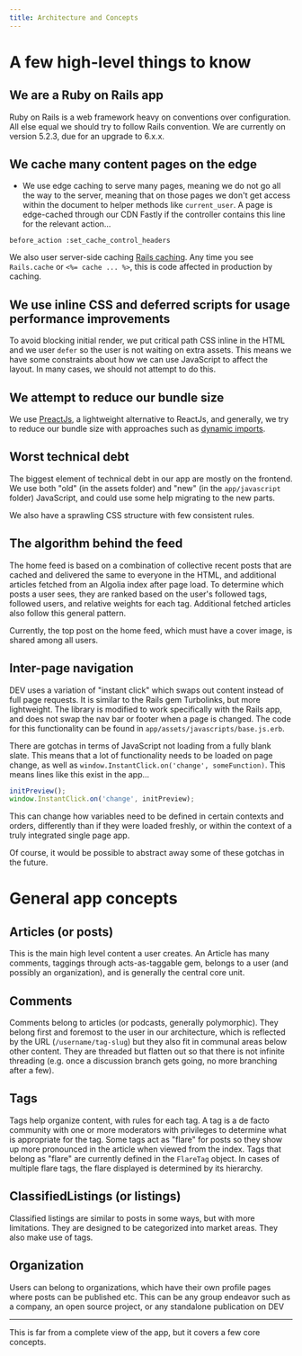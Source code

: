```yaml
---
title: Architecture and Concepts
---
```


# A few high-level things to know

## We are a Ruby on Rails app

Ruby on Rails is a web framework heavy on conventions over configuration. All else equal we should try to follow Rails convention. We are currently on version 5.2.3, due for an upgrade to 6.x.x.

## We cache many content pages on the edge

- We use edge caching to serve many pages, meaning we do not go all the way to the server, meaning that on those pages we don't get access within the document to helper methods like `current_user`. A page is edge-cached through our CDN Fastly if the controller contains this line for the relevant action...

```
before_action :set_cache_control_headers
```

We also user server-side caching [Rails caching](https://guides.rubyonrails.org/caching_with_rails.html). Any time you see `Rails.cache` or `<%= cache ... %>`, this is code affected in production by caching.

## We use inline CSS and deferred scripts for usage performance improvements

To avoid blocking initial render, we put critical path CSS inline in the HTML and we user `defer` so the user is not waiting on extra assets. This means we have some constraints about how we can use JavaScript to affect the layout. In many cases, we should not attempt to do this.

## We attempt to reduce our bundle size

We use [PreactJs](https://preactjs.com/), a lightweight alternative to ReactJs, and generally, we try to reduce our bundle size with approaches such as [dynamic imports](https://dev.to/goenning/how-we-reduced-our-initial-jscss-size-by-67-3ac0).

## Worst technical debt

The biggest element of technical debt in our app are mostly on the frontend. We use both "old" (in the assets folder) and "new" (in the `app/javascript` folder) JavaScript, and could use some help migrating to the new parts.

We also have a sprawling CSS structure with few consistent rules.

## The algorithm behind the feed

The home feed is based on a combination of collective recent posts that are cached and delivered the same to everyone in the HTML, and additional articles fetched from an Algolia index after page load. To determine which posts a user sees, they are ranked based on the user's followed tags, followed users, and relative weights for each tag. Additional fetched articles also follow this general pattern.

Currently, the top post on the home feed, which must have a cover image, is shared among all users.

## Inter-page navigation

DEV uses a variation of "instant click" which swaps out content instead of full page requests. It is similar to the Rails gem Turbolinks, but more lightweight. The library is modified to work specifically with the Rails app, and does not swap the nav bar or footer when a page is changed. The code for this functionality can be found in `app/assets/javascripts/base.js.erb`.

There are gotchas in terms of JavaScript not loading from a fully blank slate. This means that a lot of functionality needs to be loaded on page change, as well as `window.InstantClick.on('change', someFunction)`. This means lines like this exist in the app...

```javascript
initPreview();
window.InstantClick.on('change', initPreview);
```

This can change how variables need to be defined in certain contexts and orders, differently than if they were loaded freshly, or within the context of a truly integrated single page app.

Of course, it would be possible to abstract away some of these gotchas in the future.

# General app concepts

## Articles (or posts)

This is the main high level content a user creates. An Article has many comments, taggings through acts-as-taggable gem, belongs to a user (and possibly an organization), and is generally the central core unit.

## Comments

Comments belong to articles (or podcasts, generally polymorphic). They belong first and foremost to the user in our architecture, which is reflected by the URL (`/username/tag-slug`) but they also fit in communal areas below other content. They are threaded but flatten out so that there is not infinite threading (e.g. once a discussion branch gets going, no more branching after a few).

## Tags

Tags help organize content, with rules for each tag. A tag is a de facto community with one or more moderators with privileges to determine what is appropriate for the tag. Some tags act as "flare" for posts so they show up more pronounced in the article when viewed from the index. Tags that belong as "flare" are currently defined in the `FlareTag` object. In cases of multiple flare tags, the flare displayed is determined by its hierarchy.

## ClassifiedListings (or listings)

Classified listings are similar to posts in some ways, but with more limitations. They are designed to be categorized into market areas. They also make use of tags.

## Organization

Users can belong to organizations, which have their own profile pages where posts can be published etc. This can be any group endeavor such as a company, an open source project, or any standalone publication on DEV

---

This is far from a complete view of the app, but it covers a few core concepts.
